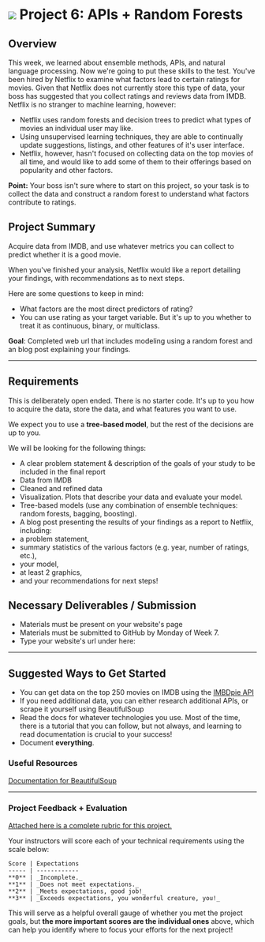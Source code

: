 # ![](https://ga-dash.s3.amazonaws.com/production/assets/logo-9f88ae6c9c3871690e33280fcf557f33.png) Project 6: APIs + Random Forests

## Overview

This week, we learned about ensemble methods, APIs, and natural language processing. Now we're going to put these skills to the test. You've been hired by Netflix to examine what factors lead to certain ratings for movies. Given that Netflix does not currently store this type of data, your boss has suggested that you collect ratings and reviews data from IMDB. Netflix is no stranger to machine learning, however:

- Netflix uses random forests and decision trees to predict what types of movies an individual user may like.
- Using unsupervised learning techniques, they are able to continually update suggestions, listings, and other features of it's user interface.
- Netflix, however, hasn't focused on collecting data on the top movies of all time, and would like to add some of them to their offerings based on popularity and other factors.

**Point:** Your boss isn't sure where to start on this project, so your task is to collect the data and construct a random forest to understand what factors contribute to ratings.


## Project Summary
Acquire data from IMDB, and use whatever metrics you can collect to predict whether it is a good movie.

When you've finished your analysis, Netflix would like a report detailing your findings, with recommendations as to next steps.

Here are some questions to keep in mind:

- What factors are the most direct predictors of rating?
- You can use rating as your target variable. But it's up to you whether to treat it as continuous, binary, or multiclass.

**Goal**: Completed web url that includes modeling using a random forest and an blog post explaining your findings.

---

## Requirements
This is deliberately open ended. There is no starter code. It's up to you how to acquire the data, store the data, and what features you want to use.

We expect you to use a **tree-based model**, but the rest of the decisions are up to you.

We will be looking for the following things:
 - A clear problem statement & description of the goals of your study to be included in the final report
 - Data from IMDB
 - Cleaned and refined data
 - Visualization. Plots that describe your data and evaluate your model.
 - Tree-based models (use any combination of ensemble techniques: random forests, bagging, boosting).
 - A blog post presenting the results of your findings as a report to Netflix, including:
  - a problem statement,
  - summary statistics of the various factors (e.g. year, number of ratings, etc.),
  - your model,
  - at least 2 graphics,
  - and your recommendations for next steps!



## Necessary Deliverables / Submission

- Materials must be present on your website's page
- Materials must be submitted to GitHub by Monday of Week 7.
- Type your website's url under here:


---

## Suggested Ways to Get Started

- You can get data on the top 250 movies on IMDB using the [IMBDpie API](https://github.com/richardasaurus/imdb-pie)
- If you need additional data, you can either research additional APIs, or scrape it yourself using BeautifulSoup
- Read the docs for whatever technologies you use. Most of the time, there is a tutorial that you can follow, but not always, and learning to read documentation is crucial to your success!
- Document **everything**.

### Useful Resources

[Documentation for BeautifulSoup](https://www.crummy.com/software/BeautifulSoup/bs4/doc/)

---

### Project Feedback + Evaluation

[Attached here is a complete rubric for this project.](./project-06-rubric.md)

Your instructors will score each of your technical requirements using the scale below:

    Score | Expectations
    ----- | ------------
    **0** | _Incomplete._
    **1** | _Does not meet expectations._
    **2** | _Meets expectations, good job!_
    **3** | _Exceeds expectations, you wonderful creature, you!_

 This will serve as a helpful overall gauge of whether you met the project goals, but __the more important scores are the individual ones__ above, which can help you identify where to focus your efforts for the next project!
